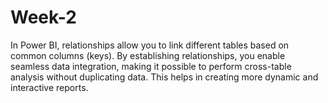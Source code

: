 # Week-2
In Power BI, relationships allow you to link different tables based on common columns (keys). By establishing relationships, you enable seamless data integration, making it possible to perform cross-table analysis without duplicating data. This helps in creating more dynamic and interactive reports.
